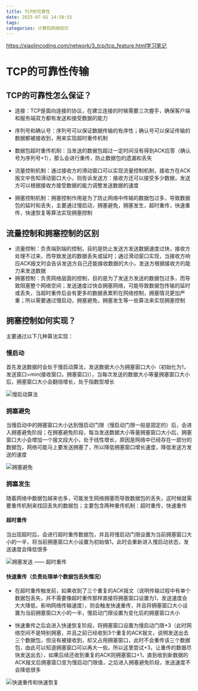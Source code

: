 ```yaml
---
title: TCP的可靠性
date: 2025-07-01 14:50:55
tags:
categories: 计算机网络知识
---
```


https://xiaolincoding.com/network/3_tcp/tcp_feature.html学习笔记

# TCP的可靠性传输

## TCP的可靠性怎么保证？

- 连接：TCP是面向连接的协议，在建立连接的时候需要三次握手，确保客户端和服务端双方都有发送和接受数据的能力

- 序列号和确认号：序列号可以保证数据传输的有序性；确认号可以保证传输的数据都被接收到，用来实现超时重传机制
- 数据包超时重传机制：当发送的数据包超过一定时间没有得到ACK应答（确认号为序列号+1），那么会进行重传，防止数据包的遗漏和丢失
- 流量控制机制：通过接收方的滑动窗口可以实现流量控制机制，接收方在ACK报文中告知滑动窗口大小，则告诉发送方：接收方还可以接受多少数据，发送方可以根据接收方接受数据的能力调整发送数据的速度
- 拥塞控制机制：拥塞控制作用是为了防止网络中传输的数据包过多，导致数据包的延时和丢失，主要通过慢启动，拥塞避免，拥塞发生，超时重传，快速重传，快速恢复等算法实现拥塞控制



## 流量控制和拥塞控制的区别

- 流量控制：负责端到端的控制，目的是防止发送方发送数据速度过快，接收方处理不过来，而导致发送的数据丢失或延时；通过滑动窗口实现，当接收方响应ACK报文时会告诉发送方自己还能接收数据的大小，发送方根据接收方的能力来发送数据
- 拥塞控制：负责网络层面的控制，目的是为了发送方发送的数据包过多，而导致阻塞整个网络空间；发送速度过快会拥塞网络，可能导致数据包传输的延时或丢失，当超时重传后会有更多的数据表累积在网络控制，拥塞情况更加严重；所以需要通过慢启动，拥塞避免，拥塞发生等一些算法来实现拥塞控制



## 拥塞控制如何实现？

主要通过以下几种算法实现：

### 慢启动

首先发送数据时会处于慢启动算法，发送数据大小为拥塞窗口大小（初始化为1，发送窗口=min(接收窗口，拥塞窗口)），当每次发送的数据大小等量拥塞窗口大小后，拥塞窗口大小会翻倍增长，处于指数型增长

![慢启动算法](https://cdn.xiaolincoding.com/gh/xiaolincoder/ImageHost2/%E8%AE%A1%E7%AE%97%E6%9C%BA%E7%BD%91%E7%BB%9C/TCP-%E5%8F%AF%E9%9D%A0%E7%89%B9%E6%80%A7/27.jpg?image_process=watermark,text_5YWs5LyX5Y-377ya5bCP5p6XY29kaW5n,type_ZnpsdHpoaw,x_10,y_10,g_se,size_20,color_0000CD,t_70,fill_0)



### 拥塞避免

当慢启动中的拥塞窗口大小达到慢启动门限（慢启动门限一般是固定的）后，会进入拥塞避免阶段；在拥塞避免阶段，每当发送数据大小等量拥塞窗口大小后，拥塞窗口大小会增加一个报文段大小，处于线性增长，原因是网络中已经存在一部分的数据包，网络可能马上要发送拥塞了，所以降低拥塞窗口增长速度，降低发送方发送的速度

![拥塞避免](https://cdn.xiaolincoding.com/gh/xiaolincoder/ImageHost2/%E8%AE%A1%E7%AE%97%E6%9C%BA%E7%BD%91%E7%BB%9C/TCP-%E5%8F%AF%E9%9D%A0%E7%89%B9%E6%80%A7/28.jpg?image_process=watermark,text_5YWs5LyX5Y-377ya5bCP5p6XY29kaW5n,type_ZnpsdHpoaw,x_10,y_10,g_se,size_20,color_0000CD,t_70,fill_0)

### 拥塞发生

随着网络中数据包越来也多，可能发生网络拥塞而导致数据包的丢失，这时候就需要重传机制来找回丢失的数据包；主要包含两种重传机制：超时重传，快速重传

#### 超时重传

当出现超时后，会进行超时重传数据包，并且将慢启动门限设置为当前拥塞窗口大小的一半，将当前拥塞窗口大小设置为初始值1，此时会重新进入慢启动状态，发送速度会降低很多

![拥塞发送 —— 超时重传](https://cdn.xiaolincoding.com/gh/xiaolincoder/ImageHost2/%E8%AE%A1%E7%AE%97%E6%9C%BA%E7%BD%91%E7%BB%9C/TCP-%E5%8F%AF%E9%9D%A0%E7%89%B9%E6%80%A7/29.jpg?image_process=watermark,text_5YWs5LyX5Y-377ya5bCP5p6XY29kaW5n,type_ZnpsdHpoaw,x_10,y_10,g_se,size_20,color_0000CD,t_70,fill_0)

#### 快速重传（负责处理单个数据包丢失情况）

- 在超时重传触发前，如果收到了三个重复的ACK报文（说明传输过程中有单个数据包丢失，并不需要像超时重传那样直接将拥塞窗口设置为1，发送速度会大大降低，影响网络传输速度），则会触发快速重传，并且将拥塞窗口大小设置为当前拥塞窗口大小的一半，慢启动门限设置为变化后的拥塞窗口大小

- 快速重传之后会进入快速恢复阶段，将拥塞窗口设置为慢启动门限+3（此时网络空间不是特别拥塞，并且之前已经收到3个重复的ACK报文，说明发送出去三个数据包，但没有被接收到，却又占用拥塞窗口，此时不会重传该三个数据包，由此可以知道拥塞窗口可以再大一些。所以这里尝试+3，让重传的数据尽快发送出去），如果后续还收到重复的ACK则拥塞窗口+1，直到收到新数据的ACK报文后拥塞窗口变为慢启动门限值，之后进入拥塞避免阶段，发送速度不会降低很多



![快速重传和快速恢复](https://cdn.xiaolincoding.com/gh/xiaolincoder/ImageHost4@main/%E7%BD%91%E7%BB%9C/%E6%8B%A5%E5%A1%9E%E5%8F%91%E7%94%9F-%E5%BF%AB%E9%80%9F%E9%87%8D%E4%BC%A0.drawio.png?image_process=watermark,text_5YWs5LyX5Y-377ya5bCP5p6XY29kaW5n,type_ZnpsdHpoaw,x_10,y_10,g_se,size_20,color_0000CD,t_70,fill_0)
